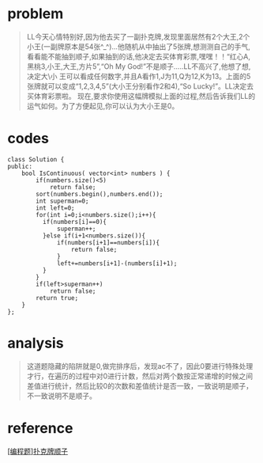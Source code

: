 # problem
>LL今天心情特别好,因为他去买了一副扑克牌,发现里面居然有2个大王,2个小王(一副牌原本是54张^_^)...他随机从中抽出了5张牌,想测测自己的手气,看看能不能抽到顺子,如果抽到的话,他决定去买体育彩票,嘿嘿！！“红心A,黑桃3,小王,大王,方片5”,“Oh My God!”不是顺子.....LL不高兴了,他想了想,决定大\小 王可以看成任何数字,并且A看作1,J为11,Q为12,K为13。上面的5张牌就可以变成“1,2,3,4,5”(大小王分别看作2和4),“So Lucky!”。LL决定去买体育彩票啦。 现在,要求你使用这幅牌模拟上面的过程,然后告诉我们LL的运气如何。为了方便起见,你可以认为大小王是0。

# codes
```
class Solution {
public:
    bool IsContinuous( vector<int> numbers ) {
        if(numbers.size()<5)
            return false;
        sort(numbers.begin(),numbers.end());
        int superman=0;
        int left=0;
        for(int i=0;i<numbers.size();i++){
          if(numbers[i]==0){
              superman++;
          }else if(i+1<numbers.size()){
              if(numbers[i+1]==numbers[i]){
                  return false;
              }
              left+=numbers[i+1]-(numbers[i]+1);
          }
        }
        if(left>superman++)
            return false;
        return true;
    }
};
```
# analysis
>这道题隐藏的陷阱就是0,做完排序后，发现ac不了，因此0要进行特殊处理才行，在遍历的过程中对0进行计数，然后对两个数按正常递增的时候之间差值进行统计，然后比较0的次数和差值统计是否一致，一致说明是顺子，不一致说明不是顺子。
# reference
[[编程题]扑克牌顺子][1]

[1]: https://www.nowcoder.com/questionTerminal/762836f4d43d43ca9deb273b3de8e1f4